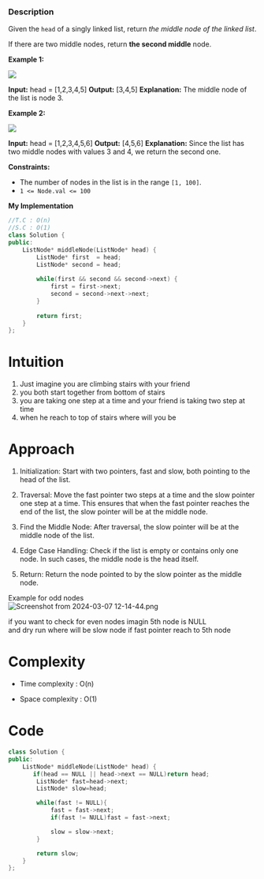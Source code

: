 ### Description

Given the `head` of a singly linked list, return _the middle node of the linked list_.

If there are two middle nodes, return **the second middle** node.

**Example 1:**

![](https://assets.leetcode.com/uploads/2021/07/23/lc-midlist1.jpg)

**Input:** head = \[1,2,3,4,5]
**Output:** \[3,4,5]
**Explanation:** The middle node of the list is node 3.

**Example 2:**

![](https://assets.leetcode.com/uploads/2021/07/23/lc-midlist2.jpg)

**Input:** head = \[1,2,3,4,5,6]
**Output:** \[4,5,6]
**Explanation:** Since the list has two middle nodes with values 3 and 4, we return the second one.

**Constraints:**

- The number of nodes in the list is in the range `[1, 100]`.
- `1 <= Node.val <= 100`

**My Implementation**

```cpp
//T.C : O(n)
//S.C : O(1)
class Solution {
public:
    ListNode* middleNode(ListNode* head) {
        ListNode* first  = head;
        ListNode* second = head;
        
        while(first && second && second->next) {
            first = first->next;
            second = second->next->next;
        }
        
        return first;
    }
};
```

# Intuition

1. Just imagine you are climbing stairs with your friend
2. you both start together from bottom of stairs
3. you are taking one step at a time and your friend is taking two step at time
4. when he reach to top of stairs where will you be

# Approach

1. Initialization: Start with two pointers, fast and slow, both pointing to the head of the list.
    
2. Traversal: Move the fast pointer two steps at a time and the slow pointer one step at a time. This ensures that when the fast pointer reaches the end of the list, the slow pointer will be at the middle node.
    
3. Find the Middle Node: After traversal, the slow pointer will be at the middle node of the list.
    
4. Edge Case Handling: Check if the list is empty or contains only one node. In such cases, the middle node is the head itself.
    
5. Return: Return the node pointed to by the slow pointer as the middle node.
    

Example for odd nodes  
![Screenshot from 2024-03-07 12-14-44.png](https://assets.leetcode.com/users/images/bbdeca94-ff7b-47ee-87bc-4e84f3368bc1_1709793900.2784297.png)

if you want to check for even nodes imagin 5th node is NULL  
and dry run where will be slow node if fast pointer reach to 5th node

# Complexity

- Time complexity : O(n)

- Space complexity : O(1)

# Code
```cpp
class Solution {
public:
    ListNode* middleNode(ListNode* head) {
       if(head == NULL || head->next == NULL)return head;
        ListNode* fast=head->next;
        ListNode* slow=head;

        while(fast != NULL){
            fast = fast->next;
            if(fast != NULL)fast = fast->next;

            slow = slow->next;
        }

        return slow;
    }
};
```

